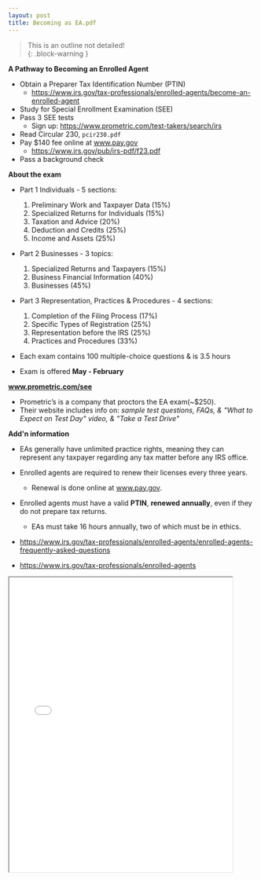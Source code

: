 ```yaml
---
layout: post
title: Becoming as EA.pdf
--- 
```


> This is an outline not detailed!  
{: .block-warning }

**A Pathway to Becoming an Enrolled Agent**

- Obtain a Preparer Tax Identification Number (PTIN)
  - https://www.irs.gov/tax-professionals/enrolled-agents/become-an-enrolled-agent
- Study for Special Enrollment Examination (SEE)
- Pass 3 SEE tests
  - Sign up: https://www.prometric.com/test-takers/search/irs
- Read Circular 230, `pcir230.pdf`
- Pay $140 fee online at www.pay.gov
  - https://www.irs.gov/pub/irs-pdf/f23.pdf
- Pass a background check

**About the exam**

- Part 1 Individuals - 5 sections:
  1. Preliminary Work and Taxpayer Data (15%)
  1. Specialized Returns for Individuals (15%)
  1. Taxation and Advice (20%)
  1. Deduction and Credits (25%)
  1. Income and Assets (25%)

- Part 2 Businesses - 3 topics:
  1. Specialized Returns and Taxpayers (15%)
  1. Business Financial Information (40%)
  1. Businesses (45%)

- Part 3 Representation, Practices & Procedures - 4 sections:
  1. Completion of the Filing Process (17%)
  1. Specific Types of Registration (25%)
  1. Representation before the IRS (25%)
  1. Practices and Procedures (33%)

- Each exam contains 100 multiple-choice questions & is 3.5 hours
- Exam is offered **May - February**

**www.prometric.com/see**

- Prometric’s is a company that proctors the EA exam(~$250). 
- Their website includes info on: *sample test questions, FAQs, & "What to Expect on Test Day" video, & "Take a Test Drive"*

**Add'n information**

- EAs generally have unlimited practice rights, meaning they can represent any taxpayer regarding any tax matter before any IRS office.

- Enrolled agents are required to renew their licenses every three years.
  - Renewal is done online at www.pay.gov.

- Enrolled agents must have a valid **PTIN**, **renewed annually**, even if they do not prepare tax returns.
  - EAs must take 16 hours annually, two of which must be in ethics.

- https://www.irs.gov/tax-professionals/enrolled-agents/enrolled-agents-frequently-asked-questions
- https://www.irs.gov/tax-professionals/enrolled-agents

<div class="pdf-container">
    <iframe src="/irs.ea/assets/pdfs/minor-p5279.pdf" height="600" width="90%" allowFullScreen="true">
    </iframe>
</div>
